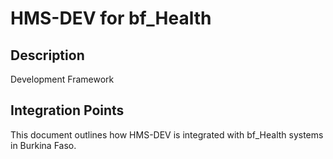 # HMS-DEV for bf_Health

## Description

Development Framework

## Integration Points

This document outlines how HMS-DEV is integrated with bf_Health systems in Burkina Faso.
